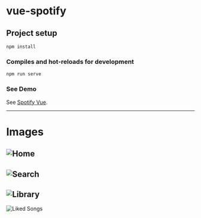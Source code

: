 # vue-spotify

## Project setup
```
npm install
```

### Compiles and hot-reloads for development
```
npm run serve
```
### See Demo
See [Spotify Vue](https://vue-spotify-app.netlify.app/).
***
# Images
![Home](https://i.ibb.co/xCJwM8C/Screenshot-2021-08-16-195921.png)
---
![Search](https://i.ibb.co/dgpBRmT/Screenshot-2021-08-16-195942.png)
---
![Library](https://i.ibb.co/BCQrf6g/Screenshot-2021-08-16-195957.png)
---
![Liked Songs](https://i.ibb.co/BN1mkQ0/Screenshot-2021-08-16-200020.png)
